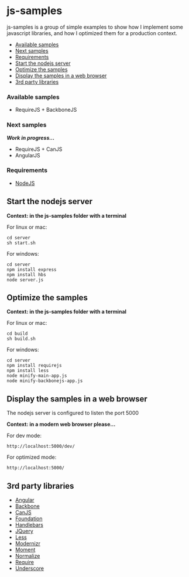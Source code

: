 js-samples
==========

js-samples is a group of simple examples to show how I implement some javascript libraries, and how I optimized them for a production context.

* [Available samples](#available--samples)
* [Next samples](#next--samples)
* [Requirements](#requirements)
* [Start the nodejs server](#start--the--nodejs--server)
* [Optimize the samples](#optimize--the--samples)
* [Display the samples in a web browser](#display--the--samples--in--a--web--browser)
* [3rd party libraries](#3rd--party--libraries)

### Available samples

* RequireJS + BackboneJS

### Next samples

___Work in progress...___

* RequireJS + CanJS
* AngularJS

### Requirements

* [NodeJS](http://nodejs.org)

## Start the nodejs server

__Context: in the js-samples folder with a terminal__

For linux or mac:
```
cd server
sh start.sh
```

For windows:
```
cd server
npm install express
npm install hbs
node server.js
```

## Optimize the samples

__Context: in the js-samples folder with a terminal__

For linux or mac:
```
cd build
sh build.sh
```

For windows:
```
cd server
npm install requirejs
npm install less
node minify-main-app.js
node minify-backbonejs-app.js
```

## Display the samples in a web browser

The nodejs server is configured to listen the port 5000

__Context: in a modern web browser please...__

For dev mode:
```
http://localhost:5000/dev/
```

For optimized mode:
```
http://localhost:5000/
```

## 3rd party libraries

* [Angular](http://angularjs.org/)
* [Backbone](http://backbonejs.org/)
* [CanJS](http://canjs.us/)
* [Foundation](http://foundation.zurb.com/)
* [Handlebars](http://handlebarsjs.com/)
* [JQuery](http://jquery.com/)
* [Less](http://lesscss.org/)
* [Modernizr](http://modernizr.com/)
* [Moment](http://momentjs.com/)
* [Normalize](http://necolas.github.com/normalize.css/)
* [Require](http://requirejs.org/)
* [Underscore](http://underscorejs.org/)
